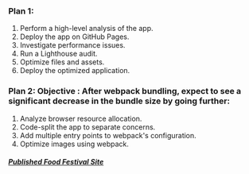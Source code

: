 ### Plan 1:
<ol>
<li> Perform a high-level analysis of the app.</li> 

<li>  Deploy the app on GitHub Pages.</li> 

<li>  Investigate performance issues.</li> 

<li>  Run a Lighthouse audit.</li> 

<li>  Optimize files and assets.</li> 

<li>  Deploy the optimized application.</li> 
</ol>

### Plan 2: Objective : After webpack bundling, expect to see a significant decrease in the bundle size by going further:
<ol>
<li> Analyze browser resource allocation.</li> 

<li> Code-split the app to separate concerns.</li> 

<li> Add multiple entry points to webpack's configuration.</li> 

<li> Optimize images using webpack.</li> 

</ol>

##### [Published Food Festival Site](https://ttkhscriptpoetry.github.io/KUBC_LAB_Food_Festival/)